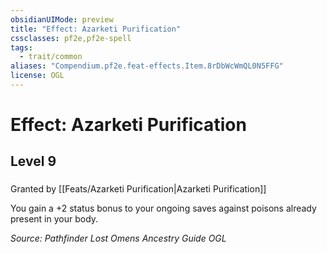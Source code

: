 ```yaml
---
obsidianUIMode: preview
title: "Effect: Azarketi Purification"
cssclasses: pf2e,pf2e-spell
tags:
  - trait/common
aliases: "Compendium.pf2e.feat-effects.Item.8rDbWcWmQL0N5FFG"
license: OGL
---
```

# Effect: Azarketi Purification
## Level 9
### 






Granted by [[Feats/Azarketi Purification|Azarketi Purification]]

You gain a +2 status bonus to your ongoing saves against poisons already present in your body.

*Source: Pathfinder Lost Omens Ancestry Guide*
*OGL*